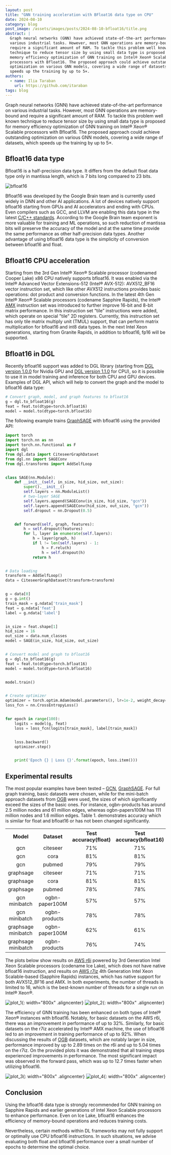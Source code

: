 ```yaml
---
layout: post
title: "GNN training acceleration with BFloat16 data type on CPU"
date: 2024-08-10
category: blog
post_image: /assets/images/posts/2024-08-10-bfloat16/title.png
abstract: |
  Graph neural networks (GNN) have achieved state-of-the-art performance on
  various industrial tasks. However, most GNN operations are memory-bound and
  require a significant amount of RAM. To tackle this problem well known
  technique to reduce tensor size by using small data type is proposed for
  memory efficiency optimization of GNN training on Intel® Xeon® Scalable
  processors with Bfloat16. The proposed approach could achieve outstanding
  optimization on various GNN models, covering a wide range of datasets, which
  speeds up the training by up to 5×.
authors:
  - name: Ilia Taraban
    url: https://github.com/itaraban
tags: blog
---
```


Graph neural networks (GNN) have achieved state-of-the-art performance on
various industrial tasks. However, most GNN operations are memory-bound and
require a significant amount of RAM. To tackle this problem well known
technique to reduce tensor size by using small data type is proposed for
memory efficiency optimization of GNN training on Intel® Xeon® Scalable
processors with Bfloat16. The proposed approach could achieve outstanding
optimization on various GNN models, covering a wide range of datasets, which
speeds up the training by up to 5×.

## Bfloat16 data type

Bfloat16 is a half-precision data type. It differs from the default float data
type only in mantissa length, which is 7 bits long compared to 23 bits.

![bfloat16](/assets/images/posts/2024-08-10-bfloat16/bfloat16.png)

Bfloat16 was developed by the Google Brain team and is currently used widely in
DNN and other AI applications. A lot of devices natively support bfloat16
starting from GPUs and AI accelerators and ending with CPUs. Even compilers such
as GCC, and LLVM are enabling this data type in the latest [C/C++ standards](https://en.cppreference.com/w/cpp/types/floating-point).
According to the Google Brain team exponent is more valuable for training and ML
operations, so such reduction of mantissa bits will preserve the accuracy of the
model and at the same time provide the same performance as other half-precision
data types. Another advantage of using bfloat16 data type is the simplicity of
conversion between bfloat16 and float.

## Bfloat16 CPU acceleration

Starting from the 3rd Gen Intel® Xeon® Scalable processor (codenamed Cooper Lake)
x86 CPU natively supports bfloat16. It was enabled via the Intel® Advanced Vector
Extensions-512 (Intel® AVX-512): AVX512_BF16 vector instruction set, which like
other AVX512 instructions provides basic operations: dot product and conversion
functions.
In the latest 4th Gen Intel® Xeon® Scalable processors (codename Sapphire Rapids),
the Intel® [AMX](https://www.intel.com/content/www/us/en/products/docs/accelerator-engines/advanced-matrix-extensions/overview.html)
instruction set was introduced to further improve 16-bit and 8-bit matrix
performance. In this instruction set “tile” instructions were added, which operate
on special "tile" 2D registers. Currently, this instruction set has only tile
matrix multiply unit (TMUL) support, that can perform matrix multiplication for
bfloat16 and int8 data types.
In the next Intel Xeon generations, starting from Granite Rapids, in addition to
bfloat16, fp16 will be supported.

## Bfloat16 in DGL

Recently bfloat16 support was added to DGL library (starting from [DGL version 1.0.0](https://github.com/dmlc/dgl/releases/tag/1.0.0)
for Nvidia GPU and [DGL version 1.1.0](https://github.com/dmlc/dgl/releases/tag/1.1.0)
for CPU), so it is possible to use it in model training and inference for both
CPU and GPU devices.
Examples of DGL API, which will help to convert the graph and the model to
bfloat16 data type:

```python
# Convert graph, model, and graph features to bfloat16
g = dgl.to_bfloat16(g)
feat = feat.to(dtype=torch.bfloat16)
model = model.to(dtype=torch.bfloat16)
```

The following example trains [GraphSAGE](https://snap.stanford.edu/graphsage/)
with bfloat16 using the provided API:

```python
import torch
import torch.nn as nn
import torch.nn.functional as F
import dgl
from dgl.data import CiteseerGraphDataset
from dgl.nn import SAGEConv
from dgl.transforms import AddSelfLoop


class SAGE(nn.Module):
    def __init__(self, in_size, hid_size, out_size):
        super().__init__()
        self.layers = nn.ModuleList()
        # two-layer SAGE
        self.layers.append(SAGEConv(in_size, hid_size, "gcn"))
        self.layers.append(SAGEConv(hid_size, out_size, "gcn"))
        self.dropout = nn.Dropout(0.5)


    def forward(self, graph, features):
        h = self.dropout(features)
        for l, layer in enumerate(self.layers):
            h = layer(graph, h)
            if l != len(self.layers) - 1:
                h = F.relu(h)
                h = self.dropout(h)
            return h


# Data loading
transform = AddSelfLoop()
data = CiteseerGraphDataset(transform=transform)


g = data[0]
g = g.int()
train_mask = g.ndata['train_mask']
feat = g.ndata['feat']
label = g.ndata['label']


in_size = feat.shape[1]
hid_size = 16
out_size = data.num_classes
model = SAGE(in_size, hid_size, out_size)


# Convert model and graph to bfloat16
g = dgl.to_bfloat16(g)
feat = feat.to(dtype=torch.bfloat16)
model = model.to(dtype=torch.bfloat16)


model.train()


# Create optimizer
optimizer = torch.optim.Adam(model.parameters(), lr=1e-2, weight_decay=5e-4)
loss_fcn = nn.CrossEntropyLoss()


for epoch in range(100):
    logits = model(g, feat)
    loss = loss_fcn(logits[train_mask], label[train_mask])


    loss.backward()
    optimizer.step()


    print('Epoch {} | Loss {}'.format(epoch, loss.item()))
```

## Experimental results

The most popular examples have been tested – [GCN](https://arxiv.org/abs/1312.6203),
[GraphSAGE](https://arxiv.org/abs/1706.02216). For full graph training, basic
datasets were chosen, while for the mini-batch approach datasets from [OGB](https://ogb.stanford.edu/docs/nodeprop/)
were used, the sizes of which significantly exceed the sizes of the basic ones.
For instance, ogbn-products has around 2.5 million nodes and 61 million edges,
whereas ogbn-papers100M has 111 million nodes and 1.6 million edges. Table 1.
demonstrates accuracy which is similar for float and bfloat16 or has not been
changed significantly.

<table style="text-align: center;">
   <tr>
      <th>Model</th>
      <th>Dataset</th>
      <th>Test accuracy(float)</th>
      <th>Test accuracy(bfloat16)</th>
   </tr>
   <tr>
      <td>gcn</td>
      <td>citeseer</td>
      <td>71%</td>
      <td>71%</td>
   </tr>
   <tr>
      <td>gcn</td>
      <td>cora</td>
      <td>81%</td>
      <td>81%</td>
   </tr>
   <tr>
      <td>gcn</td>
      <td>pubmed</td>
      <td>79%</td>
      <td>79%</td>
   </tr>
   <tr>
      <td>graphsage</td>
      <td>citeseer</td>
      <td>71%</td>
      <td>71%</td>
   </tr>
   <tr>
      <td>graphsage</td>
      <td>cora</td>
      <td>81%</td>
      <td>81%</td>
   </tr>
   <tr>
      <td>graphsage</td>
      <td>pubmed</td>
      <td>78%</td>
      <td>78%</td>
   </tr>
   <tr>
      <td>gcn minibatch</td>
      <td>ogbn-paper100M</td>
      <td>57%</td>
      <td>57%</td>
   </tr>
   <tr>
      <td>gcn minibatch</td>
      <td>ogbn-products</td>
      <td>78%</td>
      <td>78%</td>
   </tr>
   <tr>
      <td>graphsage minibatch</td>
      <td>ogbn-paper100M</td>
      <td>62%</td>
      <td>61%</td>
   </tr>
   <tr>
      <td>graphsage minibatch</td>
      <td>ogbn-products</td>
      <td>76%</td>
      <td>74%</td>
   </tr>
</table>

The plots below show results on [AWS r6i](https://aws.amazon.com/ec2/instance-types/r6i/)
powered by 3rd Generation Intel Xeon Scalable processors (codename Ice Lake),
which does not have native bfloat16 instruction, and results on [AWS r7iz](https://aws.amazon.com/ec2/instance-types/r7iz/)
4th Generation Intel Xeon Scalable-based (Sapphire Rapids) instances, which has
native support for both AVX512_BF16 and AMX. In both experiments, the number of
threads is limited to 16, which is the best-known number of threads for a single
run on Intel® Xeon®.

![plot_1](/assets/images/posts/2024-08-10-bfloat16/plot_1.png){: width="800x" .aligncenter}
![plot_2](/assets/images/posts/2024-08-10-bfloat16/plot_2.png){: width="800x" .aligncenter}

The efficiency of GNN training has been enhanced on both types of Intel® Xeon®
instances with bfloat16. Notably, for basic datasets on the AWS r6i, there was
an improvement in performance of up to 32%. Similarly, for basic datasets on the
r7iz accelerated by Intel® AMX machine, the use of bfloat16 led to an improvement
in training performance of up to 92%.
When discussing the results of [OGB](https://ogb.stanford.edu/docs/nodeprop/)
datasets, which are notably larger in size, performance improved by up to 2.89
times on the r6i and up to 5.04 times on the r7iz. On the provided plots it was
demonstrated that all training steps experienced improvements in performance.
The most significant impact was observed in the forward pass, which was up to
12.7 times faster when utilizing bfloat16.

![plot_3](/assets/images/posts/2024-08-10-bfloat16/plot_3.png){: width="800x" .aligncenter}
![plot_4](/assets/images/posts/2024-08-10-bfloat16/plot_4.png){: width="800x" .aligncenter}

## Conclusion
Using the bfloat16 data type is strongly recommended for GNN training on Sapphire
Rapids and earlier generations of Intel Xeon Scalable processors to enhance
performance. Even on Ice Lake, bfloat16 enhances the efficiency of memory-bound
operations and reduces training costs.

Nevertheless, certain methods within DL frameworks may not fully support or
optimally use CPU bfloat16 instructions. In such situations, we advise evaluating
both float and bfloat16 performance over a small number of epochs to determine
the optimal choice.

